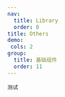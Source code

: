 ```yaml
---
nav:
  title: Library
  order: 0
title: Others
demo:
 cols: 2
group:
  title: 基础组件
  order: 11
---
```


<code src="./usage/demo10.tsx">测试</code>
